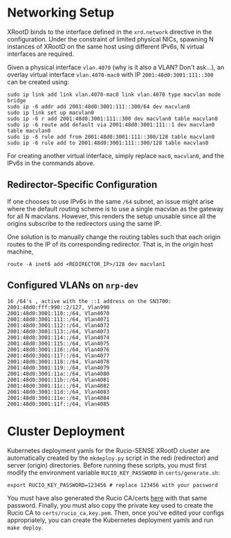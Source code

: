 # Networking Setup

XRootD binds to the interface defined in the `xrd.network` directive in the configuration. Under the constraint of limited physical NICs, spawning N instances of XRootD on the same host using different IPv6s, N virtual interfaces are required.

Given a physical interface `vlan.4070` (why is it also a VLAN? Don't ask...), an overlay virtual interface `vlan.4070-mac0` with IP `2001:48d0:3001:111::300` can be created using:
```
sudo ip link add link vlan.4070-mac0 link vlan.4070 type macvlan mode bridge
sudo ip -6 addr add 2001:48d0:3001:111::300/64 dev macvlan0
sudo ip link set up macvlan0
sudo ip -6 r add 2001:48d0:3001:111::300 dev macvlan0 table macvlan0
sudo ip -6 route add default via 2001:48d0:3001:111::1 dev macvlan0 table macvlan0
sudo ip -6 rule add from 2001:48d0:3001:111::300/128 table macvlan0
sudo ip -6 rule add to 2001:48d0:3001:111::300/128 table macvlan0
```
For creating another virtual interface, simply replace `mac0`, `macvlan0`, and the IPv6s in the commands above.

## Redirector-Specific Configuration
If one chooses to use IPv6s in the same `/64` subnet, an issue might arise where the default routing scheme is to use a single macvlan as the gateway for all N macvlans. However, this renders the setup unusable since all the origins subscribe to the redirectors using the same IP.

One solution is to manually change the routing tables such that each origin routes to the IP of its corresponding redirector. That is, in the origin host machine,

```
route -A inet6 add <REDIRECTOR_IP>/128 dev macvlan1
```

## Configured VLANs on `nrp-dev`
```
16 /64's , active with the ::1 address on the SN3700:
2001:48d0:fff:990::2/127, Vlan990
2001:48d0:3001:110::/64, Vlan4070
2001:48d0:3001:111::/64, Vlan4071
2001:48d0:3001:112::/64, Vlan4072
2001:48d0:3001:113::/64, Vlan4073
2001:48d0:3001:114::/64, Vlan4074
2001:48d0:3001:115::/64, Vlan4075
2001:48d0:3001:116::/64, Vlan4076
2001:48d0:3001:117::/64, Vlan4077
2001:48d0:3001:118::/64, Vlan4078
2001:48d0:3001:119::/64, Vlan4079
2001:48d0:3001:11a::/64, Vlan4080
2001:48d0:3001:11b::/64, Vlan4081
2001:48d0:3001:11c::/64, Vlan4082
2001:48d0:3001:11d::/64, Vlan4083
2001:48d0:3001:11e::/64, Vlan4084
2001:48d0:3001:11f::/64, Vlan4085
```

# Cluster Deployment

Kubernetes deployment yamls for the Rucio-SENSE XRootD cluster are automatically created by the `mkdeploy.py` script in the redi (redirector) and server (origin) directories.
Before running these scripts, you must first modify the environment variable `RUCIO_KEY_PASSWORD` in `certs/generate.sh`:
```
export RUCIO_KEY_PASSWORD=123456 # replace 123456 with your password
```
You must have also generated the Rucio CA/certs [here](https://github.com/aaarora/rucio/tree/master/etc/certs) with that same password.
Finally, you must also copy the private key used to create the Rucio CA to `certs/rucio_ca.key.pem`.
Then, once you've edited your configs appropriately, you can create the Kubernetes deployment yamls and run `make deploy`.
